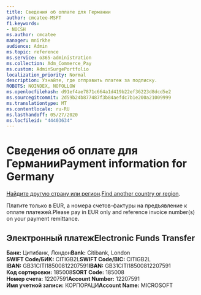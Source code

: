 ```yaml
---
title: Сведения об оплате для Германии
author: cmcatee-MSFT
f1.keywords:
- NOCSH
ms.author: cmcatee
manager: mnirkhe
audience: Admin
ms.topic: reference
ms.service: o365-administration
ms.collection: Adm_Commerce_Pay
ms.custom: AdminSurgePortfolio
localization_priority: Normal
description: Узнайте, где отправить платеж за подписку.
ROBOTS: NOINDEX, NOFOLLOW
ms.openlocfilehash: d91ef4ae7871c664a1d419b22ef36223d8dcd5e2
ms.sourcegitcommit: 2d59b24b877487f3b84aefdc7b1e200a21009999
ms.translationtype: MT
ms.contentlocale: ru-RU
ms.lasthandoff: 05/27/2020
ms.locfileid: "44403634"
---
```

# <a name="payment-information-for-germany"></a><span data-ttu-id="c13ba-103">Сведения об оплате для Германии</span><span class="sxs-lookup"><span data-stu-id="c13ba-103">Payment information for Germany</span></span>

<span data-ttu-id="c13ba-104">[Найдите другую страну или регион](../billing-and-payments/pay-for-your-subscription.md).</span><span class="sxs-lookup"><span data-stu-id="c13ba-104">[Find another country or region](../billing-and-payments/pay-for-your-subscription.md).</span></span>

<span data-ttu-id="c13ba-105">Платите только в EUR, а номера счетов-фактуры на предъявление к оплате платежей.</span><span class="sxs-lookup"><span data-stu-id="c13ba-105">Please pay in EUR only and reference invoice number(s) on your payment remittance.</span></span>

## <a name="electronic-funds-transfer"></a><span data-ttu-id="c13ba-106">Электронный платеж</span><span class="sxs-lookup"><span data-stu-id="c13ba-106">Electronic Funds Transfer</span></span>

<span data-ttu-id="c13ba-107">**Банк:** Цитибанк, Лондон</span><span class="sxs-lookup"><span data-stu-id="c13ba-107">**Bank:** Citibank, London</span></span>  
<span data-ttu-id="c13ba-108">**SWIFT Code/БИК:** CITIGB2L</span><span class="sxs-lookup"><span data-stu-id="c13ba-108">**SWIFT Code/BIC:** CITIGB2L</span></span>  
<span data-ttu-id="c13ba-109">**IBAN:** GB31CITI18500812207591</span><span class="sxs-lookup"><span data-stu-id="c13ba-109">**IBAN:** GB31CITI18500812207591</span></span>  
<span data-ttu-id="c13ba-110">**Код сортировки:** 185008</span><span class="sxs-lookup"><span data-stu-id="c13ba-110">**SORT Code:** 185008</span></span>  
<span data-ttu-id="c13ba-111">**Номер счета:** 12207591</span><span class="sxs-lookup"><span data-stu-id="c13ba-111">**Account Number:** 12207591</span></span>  
<span data-ttu-id="c13ba-112">**Имя учетной записи:** КОРПОРАЦИ</span><span class="sxs-lookup"><span data-stu-id="c13ba-112">**Account Name:** MICROSOFT</span></span> 